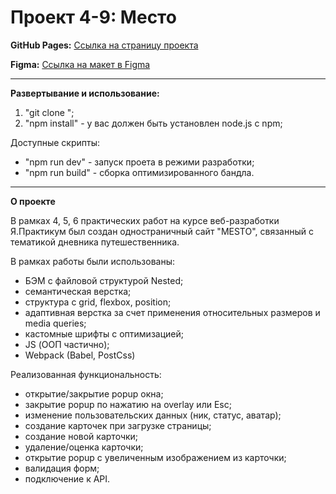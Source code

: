 # Проект 4-9: Место

**GitHub Pages:** [Ссылка на страницу проекта](https://ilyasobolev11.github.io/mesto/)

**Figma:** [Ссылка на макет в Figma](https://www.figma.com/file/2cn9N9jSkmxD84oJik7xL7/JavaScript.-Sprint-4?node-id=0%3A1)

---

**Развертывание и использование:**

1. "git clone <link>";
2. "npm install" - у вас должен быть установлен node.js с npm;

Доступные скрипты:
* "npm run dev" - запуск проета в режими разработки;
* "npm run build" - сборка оптимизированного бандла.

---

**О проекте**

В рамках 4, 5, 6 практических работ на курсе веб-разработки Я.Практикум был создан одностраничный сайт "MESTO", связанный с тематикой дневника путешественника.

В рамках работы были использованы:
* БЭМ с файловой структурой Nested;
* семантическая верстка;
* структура с grid, flexbox, position;
* адаптивная верстка за счет применения относительных размеров и media queries;
* кастомные шрифты c оптимизацией;
* JS (ООП частично);
* Webpack (Babel, PostCss)

Реализованная функциональность:
* открытие/закрытие popup окна;
* закрытие popup по нажатию на overlay или Esc;
* изменение пользовательских данных (ник, статус, аватар);
* создание карточек при загрузке страницы;
* создание новой карточки;
* удаление/оценка карточки;
* открытие popup с увеличенным изображением из карточки;
* валидация форм;
* подключение к API.
